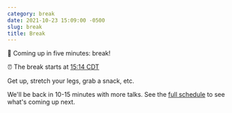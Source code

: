 ```yaml
---
category: break
date: 2021-10-23 15:09:00 -0500
slug: break
title: Break
---
```


🚶 Coming up in five minutes: break!

:alarm_clock: The break starts at [15:14 CDT](https://time.is/compare/0314PM_23_October_2021_in_Chicago)

Get up, stretch your legs, grab a snack, etc.

 We'll be back in 10-15 minutes with more talks. See the [full schedule](https://2021.djangocon.us/talks/) to see what's coming up next.